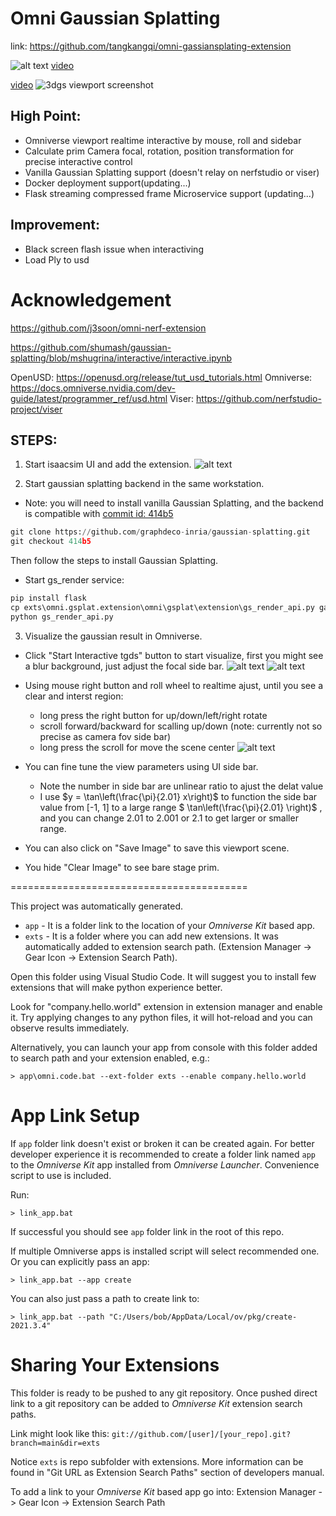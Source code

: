# Omni Gaussian Splatting


link: https://github.com/tangkangqi/omni-gassiansplating-extension

![alt text](extension-train.png)
[video](<2025-02-18 02-15-45.mkv>)

[video](<2025-02-18 10-24-23.mkv>)
![3dgs viewport screenshot](image.png)

## High Point:
- Omniverse viewport realtime interactive by mouse, roll and sidebar
- Calculate prim Camera focal, rotation, position transformation for precise interactive control
- Vanilla Gaussian Splatting support (doesn't relay on nerfstudio or viser)
- Docker deployment support(updating...)
- Flask streaming compressed frame Microservice support (updating...)

## Improvement:
- Black screen flash issue when interactiving
- Load Ply to usd

# Acknowledgement
https://github.com/j3soon/omni-nerf-extension

https://github.com/shumash/gaussian-splatting/blob/mshugrina/interactive/interactive.ipynb

OpenUSD: https://openusd.org/release/tut_usd_tutorials.html
Omniverse: https://docs.omniverse.nvidia.com/dev-guide/latest/programmer_ref/usd.html
Viser: https://github.com/nerfstudio-project/viser

## STEPS:
1. Start isaacsim UI and add the extension.
![alt text](image-1.png)

2. Start gaussian splatting backend in the same workstation. 
- Note: you will need to install vanilla Gaussian Splatting, and the backend is compatible with 
[commit id: 414b5](https://github.com/graphdeco-inria/gaussian-splatting/tree/414b553ef1d3032ea634b7b7a1d121173f36592c)
```python
git clone https://github.com/graphdeco-inria/gaussian-splatting.git
git checkout 414b5
```
Then follow the steps to install Gaussian Splatting.
- Start gs_render service:
```python
pip install flask
cp exts\omni.gsplat.extension\omni\gsplat\extension\gs_render_api.py gaussisan-splatting
python gs_render_api.py
```

3. Visualize the gaussian result in Omniverse.
- Click "Start Interactive tgds" button to start visualize, first you might see a blur background, just adjust the focal side bar.
![alt text](image-2.png)
![alt text](image-3.png)

- Using mouse right button and roll wheel to realtime ajust, until you see a clear and interst region:
    - long press the right button for up/down/left/right rotate
    - scroll forward/backward for scalling up/down (note: currently not so precise as camera fov side bar)
    - long press the scroll for move the scene center
![alt text](image-4.png)

- You can fine tune the view parameters using UI side bar. 
    - Note the number in side bar are unlinear ratio to ajust the delat value
    - I use $y = \tan\left(\frac{\pi}{2.01} x\right)$ to function the side bar value from [-1, 1] to a large range $ \tan\left(\frac{\pi}{2.01} \right)$ , and you can change 2.01 to 2.001 or 2.1 to get larger or smaller range.
- You can also click on "Save Image" to save this viewport scene. 
- You hide "Clear Image" to see bare stage prim. 


========================================= 

This project was automatically generated.

- `app` - It is a folder link to the location of your *Omniverse Kit* based app.
- `exts` - It is a folder where you can add new extensions. It was automatically added to extension search path. (Extension Manager -> Gear Icon -> Extension Search Path).

Open this folder using Visual Studio Code. It will suggest you to install few extensions that will make python experience better.

Look for "company.hello.world" extension in extension manager and enable it. Try applying changes to any python files, it will hot-reload and you can observe results immediately.

Alternatively, you can launch your app from console with this folder added to search path and your extension enabled, e.g.:

```
> app\omni.code.bat --ext-folder exts --enable company.hello.world
```

# App Link Setup

If `app` folder link doesn't exist or broken it can be created again. For better developer experience it is recommended to create a folder link named `app` to the *Omniverse Kit* app installed from *Omniverse Launcher*. Convenience script to use is included.

Run:

```
> link_app.bat
```

If successful you should see `app` folder link in the root of this repo.

If multiple Omniverse apps is installed script will select recommended one. Or you can explicitly pass an app:

```
> link_app.bat --app create
```

You can also just pass a path to create link to:

```
> link_app.bat --path "C:/Users/bob/AppData/Local/ov/pkg/create-2021.3.4"
```


# Sharing Your Extensions

This folder is ready to be pushed to any git repository. Once pushed direct link to a git repository can be added to *Omniverse Kit* extension search paths.

Link might look like this: `git://github.com/[user]/[your_repo].git?branch=main&dir=exts`

Notice `exts` is repo subfolder with extensions. More information can be found in "Git URL as Extension Search Paths" section of developers manual.

To add a link to your *Omniverse Kit* based app go into: Extension Manager -> Gear Icon -> Extension Search Path

